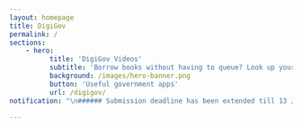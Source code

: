```yaml
---
layout: homepage
title: DigiGov
permalink: /
sections:
    - hero:
          title: 'DigiGov Videos'
          subtitle: 'Borrow books without having to queue? Look up your child’s upcoming immunisation? Locate the nearest car park and its parking rates?'
          background: /images/hero-banner.png
          button: 'Useful government apps'
          url: /digigov/
notification: "\n###### Submission deadline has been extended till 13 January 2020\n"

---
```


